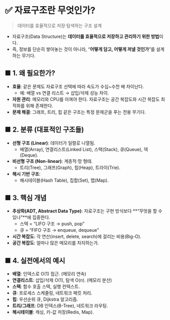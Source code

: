 # ✅ 자료구조란 무엇인가?
> 데이터를 효율적으로 저장·탐색하는 구조 설계
- 자료구조(Data Structure)는 **데이터를 효율적으로 저장하고 관리하기 위한 방법**이다.
- 즉, 정보를 단순히 쌓아놓는 것이 아니라, “**어떻게 담고, 어떻게 꺼낼 것인가**”를 설계하는 무기다.
## ■ 1. 왜 필요한가?
- **효율**: 같은 문제도 자료구조 선택에 따라 속도가 수십~수천 배 차이난다.
  - 예: 배열 vs 연결 리스트 → 삽입/삭제 성능 차이.
- **자원 관리**: 메모리와 CPU를 아껴야 한다. 자료구조는 공간 복잡도와 시간 복잡도 최적화를 위해 존재한다.
- **문제 해결**: 그래프, 트리, 힙 같은 구조는 특정 문제군을 푸는 전용 무기다.
## ■ 2. 분류 (대표적인 구조들)
- **선형 구조 (Linear)**: 데이터가 일렬로 나열됨.
  - 배열(Array), 연결리스트(Linked List), 스택(Stack), 큐(Queue), 덱(Deque).
- **비선형 구조 (Non-linear)**: 계층적·망 형태.
  - 트리(Tree), 그래프(Graph), 힙(Heap), 트라이(Trie).
- **해시 기반 구조**:
  - 해시테이블(Hash Table), 집합(Set), 맵(Map).
## ■ 3. 핵심 개념
- **추상화(ADT, Abstract Data Type)**: 자료구조는 구현 방식보다 **“무엇을 할 수 있나”**에 집중한다.
  - 스택 = “LIFO 구조 → push, pop”
  - 큐 = “FIFO 구조 → enqueue, dequeue”
- **시간 복잡도**: 각 연산(insert, delete, search)에 걸리는 비용(Big-O).
- **공간 복잡도**: 얼마나 많은 메모리를 차지하는가.
## ■ 4. 실전에서의 예시
- **배열**: 인덱스로 O(1) 접근. (메모리 연속)
- **연결리스트**: 삽입/삭제 O(1), 탐색 O(n). (메모리 분산)
- **스택**: 함수 호출 스택, 실행 컨텍스트.
- **큐**: 프로세스 스케줄링, 네트워크 패킷 처리.
- **힙**: 우선순위 큐, Dijkstra 알고리즘.
- **트리/그래프**: DB 인덱스(B-Tree), 네트워크 라우팅.
- **해시테이블**: 캐싱, 키-값 저장(Redis, Map).
